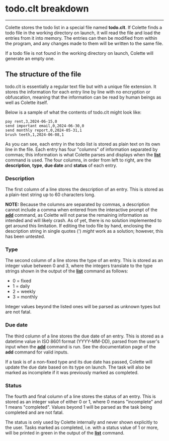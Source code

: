 # todo.clt breakdown

---

Colette stores the todo list in a special file named **todo.clt**. If Colette finds a todo file in the working directory on launch, it will read the file and load the entries from it into memory. The entries can then be modified from within the program, and any changes made to them will be written to the same file.

If a todo file is not found in the working directory on launch, Colette will generate an empty one.

## The structure of the file

todo.clt is essentially a regular text file but with a unique file extension. It stores the information for each entry line by line with no encryption or obfuscation, meaning that the information can be read by human beings as well as Colette itself.

Below is a sample of what the contents of todo.clt might look like:

    pay rent,3,2024-06-15,0
    send important email,0,2024-06-30,0
    send monthly report,0,2024-05-31,1
    brush teeth,1,2024-06-08,1

As you can see, each entry in the todo list is stored as plain text on its own line in the file. Each entry has four "columns" of information separated by commas; this information is what Colette parses and displays when the **[list](../cmd/list.md)** command is used. The four columns, in order from left to right, are the **description**, **type**, **due date** and **status** of each entry.

### Description

The first column of a line stores the description of an entry. This is stored as a plain-text string up to 60 characters long.

**NOTE:** Because the columns are separated by commas, a description cannot include a comma when entered from the interactive prompt of the **[add](../cmd/add.md)** command, as Colette will not parse the remaining information as intended and will likely crash. As of yet, there is no solution implemented to get around this limitation. If editing the todo file by hand, enclosing the description string in single quotes (') *might* work as a solution; however, this has been untested.

### Type

The second column of a line stores the type of an entry. This is stored as an integer value between 0 and 3, where the integers translate to the type strings shown in the output of the **[list](../cmd/list.md)** command as follows:

- 0 = fixed
- 1 = daily
- 2 = weekly
- 3 = monthly

Integer values beyond the listed ones will be parsed as unknown types but are not fatal.

### Due date

The third column of a line stores the due date of an entry. This is stored as a datetime value in ISO 8601 format (YYYY-MM-DD), parsed from the user's input when the **[add](../cmd/add.md)** command is run. See the documentation page of the **add** command for valid inputs.

If a task is of a non-fixed type and its due date has passed, Colette will update the due date based on its type on launch. The task will also be marked as incomplete if it was previously marked as completed.

### Status

The fourth and final column of a line stores the status of an entry. This is stored as an integer value of either 0 or 1, where 0 means "incomplete" and 1 means "completed". Values beyond 1 will be parsed as the task being completed and are not fatal.

The status is only used by Colette internally and never shown explicitly to the user. Tasks marked as completed, i.e. with a status value of 1 or more, will be printed in green in the output of the **[list](../cmd/list.md)** command.